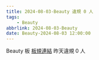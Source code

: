 ```yaml
---
title: 2024-08-03-Beauty 違規 0 人
tags:
    - Beauty
abbrlink: 2024-08-03-Beauty
date: Beauty-2024-08-03 12:00:00
---
```

Beauty 板 [板規連結](https://www.ptt.cc/bbs/Beauty/M.1630069980.A.84B.html)
昨天違規 0 人
